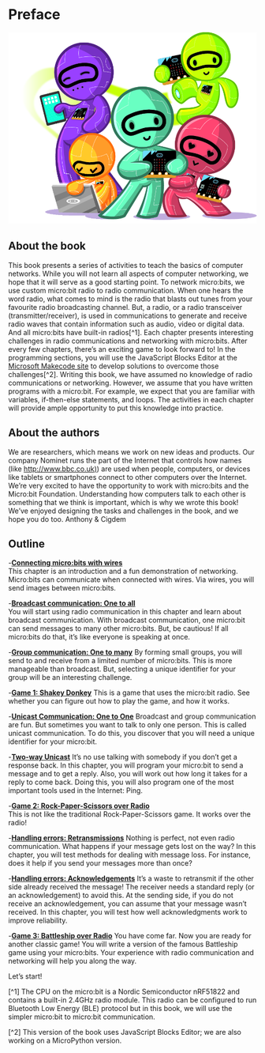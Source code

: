 Preface
=======

![Cover image](cover.png)

About the book
------------------------------------

This book presents a series of activities to teach the basics of computer networks. While you will not
learn all aspects of computer networking, we hope that it will serve as a good starting point.
To network micro:bits, we use custom micro:bit radio to radio communication. When one hears the
word radio, what comes to mind is the radio that blasts out tunes from your favourite radio broadcasting
channel. But, a radio, or a radio transceiver (transmitter/receiver), is used in communications to
generate and receive radio waves that contain information such as audio, video or digital data. And
all micro:bits have built-in radios[^1].
Each chapter presents interesting challenges in radio communications and networking with micro:bits.
After every few chapters, there’s an exciting game to look forward to! In the programming sections, you will use the JavaScript Blocks Editor at the [Microsoft Makecode site](https://makecode.microbit.org/) to develop solutions to overcome those challenges[^2]. Writing this book, we have assumed no knowledge of radio communications or networking. However, we assume that you have written programs with a micro:bit. For example, we expect that you are familiar with variables, if-then-else statements, and loops. The activities in each chapter will provide ample opportunity to put this knowledge into practice.

About the authors
-----------------

We are researchers, which means we work on new ideas and products. Our company Nominet runs the part of the Internet that controls how names (like
[http://www.bbc.co.uk)](http://www.bbc.co.uk)) are used when people, computers, or devices like tablets or smartphones connect to
other computers over the Internet. We’re very excited to have the opportunity to work with micro:bits
and the Micro:bit Foundation.
Understanding how computers talk to each other is something that we think is important, which is why
we wrote this book! We’ve enjoyed designing the tasks and challenges in the book, and we hope you
do too.
Anthony & Cigdem

Outline
-------

-[**Connecting micro:bits with wires**](wiredcommunication/wiredcommunication.md)  
    This chapter is an introduction and a fun demonstration of networking. Micro:bits can communicate
    when connected with wires. Via wires, you will send images between micro:bits.

-[**Broadcast communication: One to all**](broadcast/broadcast.md)  
    You will start using radio communication in this chapter and learn about broadcast communication.
    With broadcast communication, one micro:bit can send messages to many other micro:bits. But, be
    cautious! If all micro:bits do that, it’s like everyone is speaking at once.

-[**Group communication: One to many**](groupcommunication/groupcommunication.md)
    By forming small groups, you will send to and receive from a limited number of micro:bits. This is more
    manageable than broadcast. But, selecting a unique identifier for your group will be an interesting
     challenge.

-[**Game 1: Shakey Donkey**](shakeydonkey/shakeydonkey.md)
    This is a game that uses the micro:bit radio. See whether you can figure out how to play the game,
    and how it works.

-[**Unicast Communication: One to One**](unicast/unicast.md)
    Broadcast and group communication are fun. But sometimes you want to talk to only one person.
    This is called unicast communication. To do this, you discover that you will need a unique identifier
    for your micro:bit.

-[**Two-way Unicast**](twowayunicast/twowayunicast.md)
    It’s no use talking with somebody if you don’t get a response back. In this chapter, you will program
    your micro:bit to send a message and to get a reply. Also, you will work out how long it takes for a
    reply to come back. Doing this, you will also program one of the most important tools used in the
    Internet: Ping.

-[**Game 2: Rock-Paper-Scissors over Radio**](rockpaperscissors/rockpaperscissors.md)  
    This is not like the traditional Rock-Paper-Scissors game. It
    works over the radio!

-[**Handling errors: Retransmissions**](retransmissions/retransmissions.md)
     Nothing is perfect, not even radio communication. What happens if
    your message gets lost on the way? In this chapter, you will test
    methods for dealing with message loss. For instance, does it help if
    you send your messages more than once?

-[**Handling errors: Acknowledgements**](acknowledgements/acknowledgements.md)
    It’s a waste to retransmit if the other side already received the message! The receiver needs a
    standard reply (or an acknowledgement) to avoid this. At the sending side, if you do not receive an
    acknowledgement, you can assume that your message wasn’t received. In this chapter, you will test
    how well acknowledgments work to improve reliability.

-[**Game 3: Battleship over Radio**](battleship/battleship.md)
    You have come far. Now you are ready for another classic game!
    You will write a version of the famous Battleship game using
    your micro:bits. Your experience with radio communication and
    networking will help you along the way.

Let’s start!

[^1] The CPU on the micro:bit is a Nordic Semiconductor nRF51822 and contains a built-in 2.4GHz radio module. This radio can be configured to run Bluetooth Low Energy
(BLE) protocol but in this book, we will use the simpler micro:bit to micro:bit communication.

[^2] This version of the book uses JavaScript Blocks Editor; we are also working on a MicroPython version.

